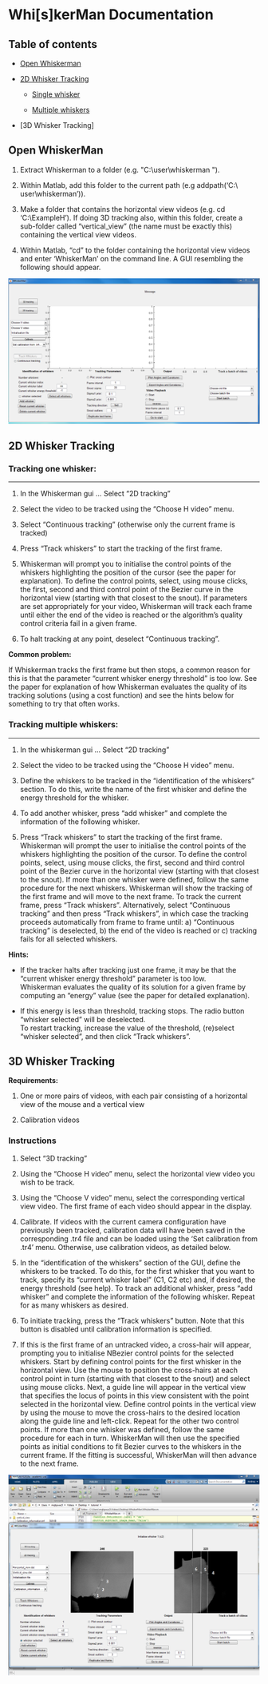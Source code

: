 # Whi[s]kerMan Documentation

## Table of contents
- [Open Whiskerman](https://github.com/PetersenLab/WhiskerMan/blob/master/doc/Open_whiskerman.md#open-whiskerman)

- [2D Whisker Tracking](https://github.com/PetersenLab/WhiskerMan/blob/master/doc/Open_whiskerman.md#2d-whisker-tracking)
  
  - [Single whisker](https://github.com/PetersenLab/WhiskerMan/blob/master/doc/Open_whiskerman.md#tracking-one-whisker)
  
  - [Multiple whiskers](https://github.com/PetersenLab/WhiskerMan/blob/master/doc/Open_whiskerman.md#tracking-multiple-whiskers)
  
 - [3D Whisker Tracking]

## Open WhiskerMan 

1. Extract Whiskerman  to a folder (e.g. "C:\user\whiskerman ").

2. Within Matlab, add this folder to the current path (e.g addpath(‘C:\ user\whiskerman’)).

3. Make a  folder that contains the horizontal view videos (e.g. cd ‘C:\ExampleH’). If doing 3D tracking also, within this folder, create a sub-folder called “vertical_view” (the name must be exactly this) containing the vertical view videos.

4. Within Matlab, “cd” to the folder containing the horizontal view videos and enter ‘WhiskerMan’ on the command line.  A GUI resembling the following should appear.



![open](./screenshots/Screenshot_open.png)


## 2D Whisker Tracking

### Tracking one whisker:
---

1. In the Whiskerman gui … Select “2D tracking”

2. Select the video to be tracked using the “Choose H video” menu.

3. Select “Continuous tracking” (otherwise only the current frame is tracked)

4. Press “Track whiskers” to start the tracking of the first frame. 

5. Whiskerman will prompt you to initialise the control points of the whiskers highlighting the position of the cursor (see the paper for explanation). 
To define the control points, select, using mouse clicks, the first, second and third control point of the Bezier curve in the horizontal view (starting with that closest to the snout).
If parameters are set appropriately for your video, Whiskerman will track each frame until either the end of the video is reached or the algorithm’s quality control criteria fail in a given frame.

6. To halt tracking at any point, deselect “Continuous tracking”.

**Common problem:** 

If Whiskerman tracks the first frame but then stops, a common reason for this is that the parameter “current whisker energy threshold” is too low.  See the paper for explanation of how Whiskerman evaluates the quality of its tracking solutions (using a cost function) and see the hints below for something to try that often works.

### Tracking multiple whiskers:
---

1. In the whiskerman gui … Select “2D tracking”

2. Select the video to be tracked using the “Choose H video” menu.

3. Define the whiskers to be tracked in the “identification of the whiskers” section. To do this, write the name of the first whisker and define the energy threshold for the whisker. 

4. To add another whisker, press “add whisker” and complete the information of the following whisker.

5. Press “Track whiskers” to start the tracking of the first frame. Whiskerman will prompt the user to initialise the control points of the whiskers highlighting the position of the cursor. To define the control points, select, using mouse clicks, the first, second and third control point of the Bezier curve in the horizontal view (starting with that closest to the snout). If more than one whisker were defined, follow the same procedure for the next whiskers.
Whiskerman will show the tracking of the first frame and will move to the next frame. To track the current frame, press “Track whiskers”. Alternatively, select “Continuous tracking” and then press “Track whiskers”, in which case the tracking proceeds automatically from frame to frame until: a) “Continuous tracking” is deselected, b) the end of the video is reached or c) tracking fails for all selected whiskers.

**Hints:**

- If the tracker halts after tracking just one frame, it may be that the “current whisker energy threshold” parameter is too low.  
Whiskerman evaluates the quality of its solution for a given frame by computing an “energy” value (see the paper for detailed explanation).  

- If this energy is less than threshold, tracking stops.  The radio button “whisker selected” will be deselected.  
To restart tracking, increase the value of the threshold, (re)select “whisker selected”, and then click “Track whiskers”. 


## 3D Whisker Tracking

**Requirements:**

1. One or more pairs of videos, with each pair consisting of a horizontal view of the mouse and a vertical view

2. Calibration videos

### Instructions

1. Select “3D tracking”

2. Using the “Choose H video” menu, select the horizontal view video you wish to be track.
3. Using the “Choose V video” menu, select the corresponding vertical view video. The first frame of each video should appear in the display. 

3. Calibrate.  If videos with the current camera configuration have previously been tracked, calibration data will have been saved in the corresponding .tr4 file and can be loaded using the ‘Set calibration from .tr4’ menu.  Otherwise, use calibration videos, as detailed below.

4. In the “identification of the whiskers” section of the GUI, define the whiskers to be tracked. To do this, for the first whisker that you want to track, specify its “current whisker label” (C1, C2 etc) and, if desired, the energy threshold (see help). To track an additional whisker, press “add whisker” and complete the information of the following whisker.  Repeat for as many whiskers as desired.

5. To initiate tracking, press the “Track whiskers”  button.  Note that this button is disabled until calibration information is specified. 

6. If this is the first frame of an untracked video, a cross-hair will appear, prompting you to initialise NBezier control points for the selected whiskers. Start by defining control points for the first whisker in the horizontal view.  Use the mouse to position the cross-hairs at each control point in turn (starting with that closest to the snout) and select using mouse clicks. Next, a guide line will appear in the vertical view that specifies the locus of points in this view consistent with the point selected in the horizontal view.  Define control points in the vertical view by using the mouse to move the cross-hairs to the desired location along the guide line and left-click.  Repeat for the other two control points.  If more than one whisker was defined, follow the same procedure for each in turn.  WhiskerMan will then use the specified points as initial conditions to fit Bezier curves to the whiskers in the current frame.  If the fitting is successful, WhiskerMan will then advance to the next frame. 

![initialisation](./screenshots/Screenshot_initialisation.png)

